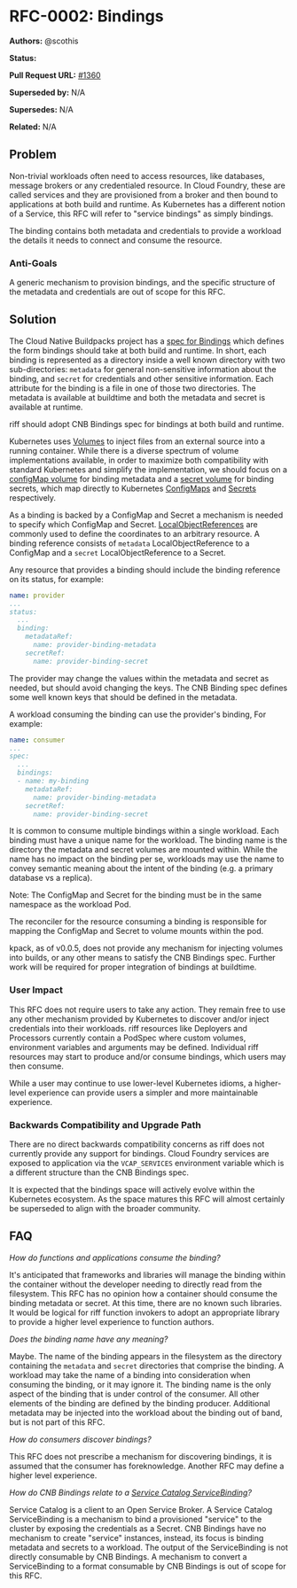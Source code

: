 # RFC-0002: Bindings

**Authors:** @scothis

**Status:** 

**Pull Request URL:** [#1360](https://github.com/projectriff/riff/pull/1360)

**Superseded by:** N/A

**Supersedes:** N/A

**Related:** N/A


## Problem
Non-trivial workloads often need to access resources, like databases, message brokers or any credentialed resource. In Cloud Foundry, these are called services and they are provisioned from a broker and then bound to applications at both build and runtime. As Kubernetes has a different notion of a Service, this RFC will refer to "service bindings" as simply bindings.

The binding contains both metadata and credentials to provide a workload the details it needs to connect and consume the resource.

### Anti-Goals
A generic mechanism to provision bindings, and the specific structure of the metadata and credentials are out of scope for this RFC.

## Solution
The Cloud Native Buildpacks project has a [spec for Bindings](https://github.com/buildpack/spec/blob/master/extensions/bindings.md) which defines the form bindings should take at both build and runtime. In short, each binding is represented as a directory inside a well known directory with two sub-directories: `metadata` for general non-sensitive information about the binding, and `secret` for credentials and other sensitive information. Each attribute for the binding is a file in one of those two directories. The metadata is available at buildtime and both the metadata and secret is available at runtime.

riff should adopt CNB Bindings spec for bindings at both build and runtime.

Kubernetes uses [Volumes](https://kubernetes.io/docs/concepts/storage/volumes/) to inject files from an external source into a running container. While there is a diverse spectrum of volume implementations available, in order to maximize both compatibility with standard Kubernetes and simplify the implementation, we should focus on a [configMap volume](https://kubernetes.io/docs/concepts/storage/volumes/#configmap) for binding metadata and a [secret volume](https://kubernetes.io/docs/concepts/storage/volumes/#secret) for binding secrets, which map directly to Kubernetes [ConfigMaps](https://kubernetes.io/docs/tasks/configure-pod-container/configure-pod-configmap/) and [Secrets](https://kubernetes.io/docs/concepts/configuration/secret/) respectively.

As a binding is backed by a ConfigMap and Secret a mechanism is needed to specify which ConfigMap and Secret. [LocalObjectReferences](https://godoc.org/k8s.io/api/core/v1#LocalObjectReference) are commonly used to define the coordinates to an arbitrary resource. A binding reference consists of `metadata` LocalObjectReference to a ConfigMap and a `secret` LocalObjectReference to a Secret.

Any resource that provides a binding should include the binding reference on its status, for example:

```yaml
name: provider
...
status:
  ...
  binding:
    metadataRef:
      name: provider-binding-metadata
    secretRef:
      name: provider-binding-secret
```

The provider may change the values within the metadata and secret as needed, but should avoid changing the keys. The CNB Binding spec defines some well known keys that should be defined in the metadata.

A workload consuming the binding can use the provider's binding, For example:

```yaml
name: consumer
...
spec:
  ...
  bindings:
  - name: my-binding
    metadataRef:
      name: provider-binding-metadata
    secretRef:
      name: provider-binding-secret
```

It is common to consume multiple bindings within a single workload. Each binding must have a unique name for the workload. The binding name is the directory the metadata and secret volumes are mounted within. While the name has no impact on the binding per se, workloads may use the name to convey semantic meaning about the intent of the binding (e.g. a primary database vs a replica).

Note: The ConfigMap and Secret for the binding must be in the same namespace as the workload Pod.

The reconciler for the resource consuming a binding is responsible for mapping the ConfigMap and Secret to volume mounts within the pod.

kpack, as of v0.0.5, does not provide any mechanism for injecting volumes into builds, or any other means to satisfy the CNB Bindings spec. Further work will be required for proper integration of bindings at buildtime.

### User Impact
This RFC does not require users to take any action. They remain free to use any other mechanism provided by Kubernetes to discover and/or inject credentials into their workloads. riff resources like Deployers and Processors currently contain a PodSpec where custom volumes, environment variables and arguments may be defined. Individual riff resources may start to produce and/or consume bindings, which users may then consume.

While a user may continue to use lower-level Kubernetes idioms, a higher-level experience can provide users a simpler and more maintainable experience.

### Backwards Compatibility and Upgrade Path
There are no direct backwards compatibility concerns as riff does not currently provide any support for bindings. Cloud Foundry services are exposed to application via the `VCAP_SERVICES` environment variable which is a different structure than the CNB Bindings spec.

It is expected that the bindings space will actively evolve within the Kubernetes ecosystem. As the space matures this RFC will almost certainly be superseded to align with the broader community.

## FAQ
*How do functions and applications consume the binding?*

It's anticipated that frameworks and libraries will manage the binding within the container without the developer needing to directly read from the filesystem. This RFC has no opinion how a container should consume the binding metadata or secret. At this time, there are no known such libraries. It would be logical for riff function invokers to adopt an appropriate library to provide a higher level experience to function authors.

*Does the binding name have any meaning?*

Maybe. The name of the binding appears in the filesystem as the directory containing the `metadata` and `secret` directories that comprise the binding. A workload may take the name of a binding into consideration when consuming the binding, or it may ignore it. The binding name is the only aspect of the binding that is under control of the consumer. All other elements of the binding are defined by the binding producer. Additional metadata may be injected into the workload about the binding out of band, but is not part of this RFC.

*How do consumers discover bindings?*

This RFC does not prescribe a mechanism for discovering bindings, it is assumed that the consumer has foreknowledge. Another RFC may define a higher level experience.

*How do CNB Bindings relate to a [Service Catalog ServiceBinding](https://svc-cat.io/docs/resources/#servicebinding)?*

Service Catalog is a client to an Open Service Broker. A Service Catalog ServiceBinding is a mechanism to bind a provisioned "service" to the cluster by exposing the credentials as a Secret. CNB Bindings have no mechanism to create "service" instances, instead, its focus is binding metadata and secrets to a workload. The output of the ServiceBinding is not directly consumable by CNB Bindings. A mechanism to convert a ServiceBinding to a format consumable by CNB Bindings is out of scope for this RFC.

